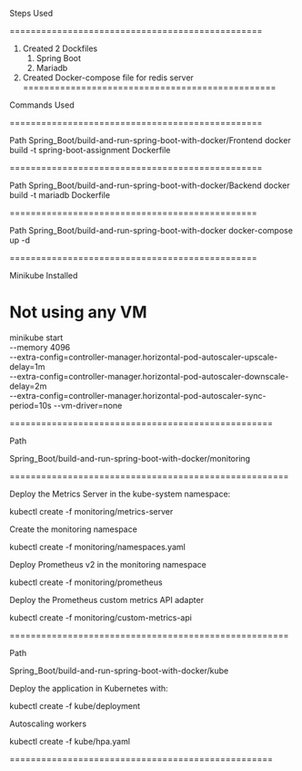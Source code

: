Steps Used

================================================
1. Created 2 Dockfiles 
   1. Spring Boot
   2. Mariadb
2. Created Docker-compose file for redis server
================================================

Commands Used

================================================

Path
Spring_Boot/build-and-run-spring-boot-with-docker/Frontend
docker build -t spring-boot-assignment Dockerfile

================================================

Path
Spring_Boot/build-and-run-spring-boot-with-docker/Backend
docker build -t mariadb Dockerfile

===============================================

Path Spring_Boot/build-and-run-spring-boot-with-docker
docker-compose  up -d

===============================================

Minikube Installed 
# Not using any VM
minikube start \
  --memory 4096 \
  --extra-config=controller-manager.horizontal-pod-autoscaler-upscale-delay=1m \
  --extra-config=controller-manager.horizontal-pod-autoscaler-downscale-delay=2m \
  --extra-config=controller-manager.horizontal-pod-autoscaler-sync-period=10s --vm-driver=none

==================================================

Path

Spring_Boot/build-and-run-spring-boot-with-docker/monitoring

=====================================================

Deploy the Metrics Server in the kube-system namespace:

kubectl create -f monitoring/metrics-server

Create the monitoring namespace

kubectl create -f monitoring/namespaces.yaml

Deploy Prometheus v2 in the monitoring namespace

kubectl create -f monitoring/prometheus

Deploy the Prometheus custom metrics API adapter

kubectl create -f monitoring/custom-metrics-api

=====================================================

Path

Spring_Boot/build-and-run-spring-boot-with-docker/kube

Deploy the application in Kubernetes with:

kubectl create -f kube/deployment

Autoscaling workers

kubectl create -f kube/hpa.yaml

==================================================


